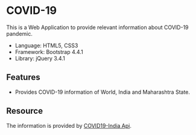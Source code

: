 # COVID-19

This is a Web Application to provide relevant information about COVID-19 pandemic.

- Language: HTML5, CSS3
- Framework: Bootstrap 4.4.1
- Library: jQuery 3.4.1

## Features

- Provides COVID-19 information of World, India and Maharashtra State.

## Resource

The information is provided by [COVID19-India Api](https://api.covid19india.org/).